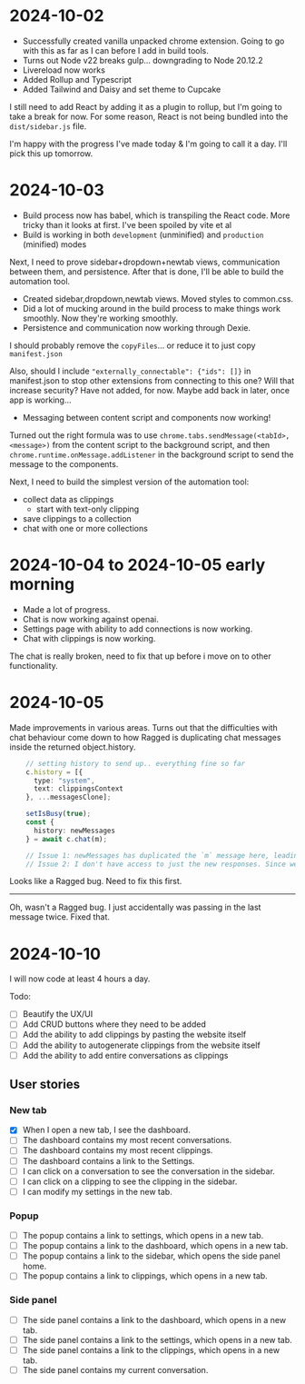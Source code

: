 # 2024-10-02

- Successfully created vanilla unpacked chrome extension. Going to go with this as far as I can before I add in build tools.
- Turns out Node v22 breaks gulp... downgrading to Node 20.12.2
- Livereload now works
- Added Rollup and Typescript
- Added Tailwind and Daisy and set theme to Cupcake

I still need to add React by adding it as a plugin to rollup, but I'm going to take a break for now. For some reason, React is not being bundled into the `dist/sidebar.js` file.

I'm happy with the progress I've made today & I'm going to call it a day. I'll pick this up tomorrow.

# 2024-10-03

- Build process now has babel, which is transpiling the React code. More tricky than it looks at first. I've been spoiled by vite et al
- Build is working in both `development` (unminified) and `production` (minified) modes

Next, I need to prove sidebar+dropdown+newtab views, communication between them, and persistence. After that is done, I'll be able to build the automation tool.

- Created sidebar,dropdown,newtab views. Moved styles to common.css.
- Did a lot of mucking around in the build process to make things work smoothly. Now they're working smoothly.
- Persistence and communication now working through Dexie.

I should probably remove the `copyFiles`... or reduce it to just copy `manifest.json`

Also, should I include `"externally_connectable": {"ids": []}` in manifest.json to stop other extensions from connecting to this one? Will that increase security? Have not added, for now. Maybe add back in later, once app is working...

- Messaging between content script and components now working!

Turned out the right formula was to use `chrome.tabs.sendMessage(<tabId>, <message>)` from the content script to the background script, and then `chrome.runtime.onMessage.addListener` in the background script to send the message to the components.

Next, I need to build the simplest version of the automation tool:
- collect data as clippings
  - start with text-only clipping
- save clippings to a collection
- chat with one or more collections

# 2024-10-04 to 2024-10-05 early morning

- Made a lot of progress.
- Chat is now working against openai.
- Settings page with ability to add connections is now working.
- Chat with clippings is now working.

The chat is really broken, need to fix that up before i move on to other functionality.

# 2024-10-05

Made improvements in various areas. Turns out that the difficulties with chat behaviour come down to how Ragged is duplicating chat messages inside the returned object.history.

```ts
    // setting history to send up.. everything fine so far
    c.history = [{
      type: "system",
      text: clippingsContext
    }, ...messagesClone];

    setIsBusy(true);
    const {
      history: newMessages
    } = await c.chat(m);

    // Issue 1: newMessages has duplicated the `m` message here, leading to unreliable history.
    // Issue 2: I don't have access to just the new responses. Since we're manually managing history, this is a problem, because clippings need to be removed from the history for each chat run.
```

Looks like a Ragged bug. Need to fix this first.

---

Oh, wasn't a Ragged bug. I just accidentally was passing in the last message twice. Fixed that.

# 2024-10-10

I will now code at least 4 hours a day.

Todo:

- [ ] Beautify the UX/UI
- [ ] Add CRUD buttons where they need to be added
- [ ] Add the ability to add clippings by pasting the website itself
- [ ] Add the ability to autogenerate clippings from the website itself
- [ ] Add the ability to add entire conversations as clippings

## User stories

### New tab

- [x] When I open a new tab, I see the dashboard.
- [ ] The dashboard contains my most recent conversations.
- [ ] The dashboard contains my most recent clippings.
- [ ] The dashboard contains a link to the Settings.
- [ ] I can click on a conversation to see the conversation in the sidebar.
- [ ] I can click on a clipping to see the clipping in the sidebar.
- [ ] I can modify my settings in the new tab.

### Popup

- [ ] The popup contains a link to settings, which opens in a new tab.
- [ ] The popup contains a link to the dashboard, which opens in a new tab.
- [ ] The popup contains a link to the sidebar, which opens the side panel home.
- [ ] The popup contains a link to clippings, which opens in a new tab.

### Side panel

- [ ] The side panel contains a link to the dashboard, which opens in a new tab.
- [ ] The side panel contains a link to the settings, which opens in a new tab.
- [ ] The side panel contains a link to the clippings, which opens in a new tab.
- [ ] The side panel contains my current conversation.
